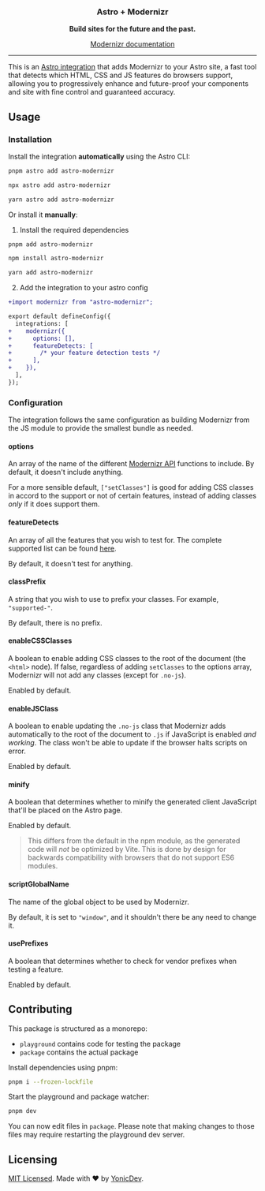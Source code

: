 <div align="center">

### Astro + Modernizr

**Build sites for the future and the past.**

[Modernizr documentation][1]

<hr/>

</div>

This is an [Astro integration](https://docs.astro.build/en/guides/integrations-guide/) that adds Modernizr to your Astro site, a fast tool that detects which HTML, CSS and JS features do browsers support, allowing you to progressively enhance and future-proof your components and site with fine control and guaranteed accuracy.

## Usage

### Installation

Install the integration **automatically** using the Astro CLI:

```bash
pnpm astro add astro-modernizr
```

```bash
npx astro add astro-modernizr
```

```bash
yarn astro add astro-modernizr
```

Or install it **manually**:

1. Install the required dependencies

```bash
pnpm add astro-modernizr
```

```bash
npm install astro-modernizr
```

```bash
yarn add astro-modernizr
```

2. Add the integration to your astro config

```diff
+import modernizr from "astro-modernizr";

export default defineConfig({
  integrations: [
+    modernizr({
+      options: [],
+      featureDetects: [
+        /* your feature detection tests */
+      ],
+    }),
  ],
});
```

### Configuration

The integration follows the same configuration as building Modernizr from the JS module to provide the smallest bundle as needed.

#### options

An array of the name of the different [Modernizr API](https://modernizr.com/docs/#modernizr-api) functions to include. By default, it doesn't include anything.

For a more sensible default, `["setClasses"]` is good for adding CSS classes in accord to the support or not of certain features, instead of adding classes *only* if it does support them.

#### featureDetects

An array of all the features that you wish to test for. The complete supported list can be found [here](https://github.com/Modernizr/Modernizr/blob/master/lib/config-all.json).

By default, it doesn't test for anything.

#### classPrefix

A string that you wish to use to prefix your classes. For example, `"supported-"`.

By default, there is no prefix.

#### enableCSSClasses

A boolean to enable adding CSS classes to the root of the document (the `<html>` node). If false, regardless of adding `setClasses` to the options array, Modernizr will not add any classes (except for `.no-js`).

Enabled by default.

#### enableJSClass

A boolean to enable updating the `.no-js` class that Modernizr adds automatically to the root of the document to `.js` if JavaScript is enabled *and working*. The class won't be able to update if the browser halts scripts on error.

Enabled by default.

#### minify

A boolean that determines whether to minify the generated client JavaScript that'll be placed on the Astro page.

Enabled by default.

> This differs from the default in the npm module, as the generated code will *not* be optimized by Vite. This is done by design for backwards compatibility with browsers that do not support ES6 modules.

#### scriptGlobalName

The name of the global object to be used by Modernizr.

By default, it is set to `"window"`, and it shouldn't there be any need to change it.

#### usePrefixes

A boolean that determines whether to check for vendor prefixes when testing a feature.

Enabled by default.

## Contributing

This package is structured as a monorepo:

- `playground` contains code for testing the package
- `package` contains the actual package

Install dependencies using pnpm: 

```bash
pnpm i --frozen-lockfile
```

Start the playground and package watcher:

```bash
pnpm dev
```

You can now edit files in `package`. Please note that making changes to those files may require restarting the playground dev server.

## Licensing

[MIT Licensed](https://github.com/YonicDev/astro-modernizr/blob/main/LICENSE). Made with ❤️ by [YonicDev](https://github.com/YonicDev).

[1]: https://modernizr.com/docs/